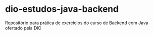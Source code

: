 # dio-estudos-java-backend
Repositório para prática de exercícios do curso de Backend com Java ofertado pela DIO
